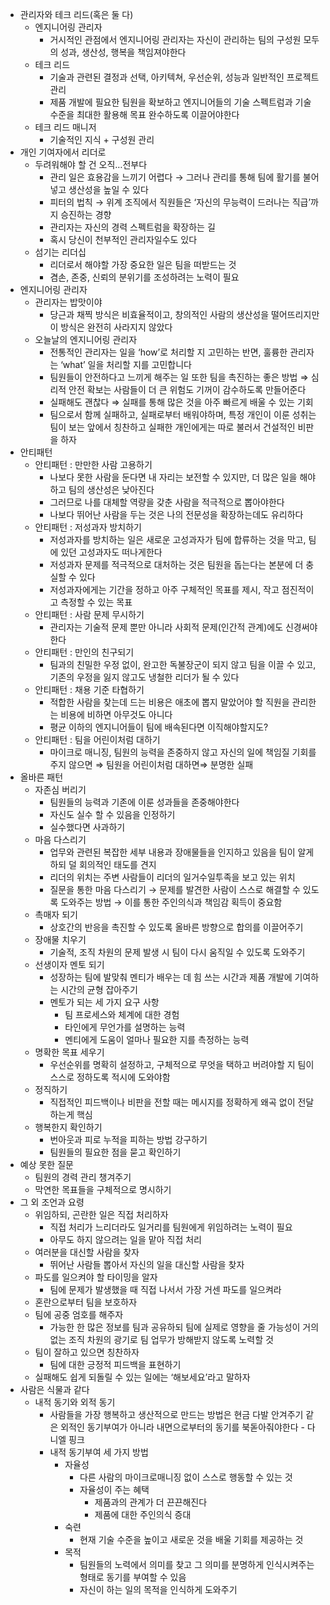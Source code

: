 - 관리자와 테크 리드(혹은 둘 다)
    - 엔지니어링 관리자
        - 거시적인 관점에서 엔지니어링 관리자는 자신이 관리하는 팀의 구성원 모두의 성과, 생산성, 행복을 책임져야한다
    - 테크 리드
        - 기술과 관련된 결정과 선택, 아키텍쳐, 우선순위, 성능과 일반적인 프로젝트 관리
        - 제품 개발에 필요한 팀원을 확보하고 엔지니어들의 기술 스펙트럼과 기술 수준을 최대한 활용해 목표 완수하도록 이끌어야한다
    - 테크 리드 매니저
        - 기술적인 지식 + 구성원 관리
- 개인 기여자에서 리더로
    - 두려워해야 할 건 오직…전부다
        - 관리 일은 효용감을 느끼기 어렵다 → 그러나 관리를 통해 팀에 활기를 불어넣고 생산성을 높일 수 있다
        - 피터의 법칙 → 위계 조직에서 직원들은 ‘자신의 무능력이 드러나는 직급’까지 승진하는 경향
        - 관리자는 자신의 경력 스펙트럼을 확장하는 길
        - 혹시 당신이 천부적인 관리자일수도 있다
    - 섬기는 리더십
        - 리더로서 해야할 가장 중요한 일은 팀을 떠받드는 것
        - 겸손, 존중, 신뢰의 분위기를 조성하려는 노력이 필요
- 엔지니어링 관리자
    - 관리자는 밥맛이야
        - 당근과 채찍 방식은 비효율적이고, 창의적인 사람의 생산성을 떨어뜨리지만 이 방식은 완전히 사라지지 않았다
    - 오늘날의 엔지니어링 관리자
        - 전통적인 관리자는 일을 ‘how’로 처리할 지 고민하는 반면, 훌륭한 관리자는 ‘what’ 일을 처리할 지를 고민합니다
        - 팀원들이 안전하다고 느끼게 해주는 일 또한 팀을 촉진하는 좋은 방법 ⇒ 심리적 안전 확보는 사람들이 더 큰 위험도 기꺼이 감수하도록 만들어준다
        - 실패해도 괜찮다 ⇒ 실패를 통해 많은 것을 아주 빠르게 배울 수 있는 기회
        - 팀으로서 함께 실패하고, 실패로부터 배워야하며, 특정 개인이 이룬 성취는 팀이 보는 앞에서 칭찬하고 실패한 개인에게는 따로 불러서 건설적인 비판을 하자
- 안티패턴
    - 안티패턴 : 만만한 사람 고용하기
        - 나보다 못한 사람을 둔다면 내 자리는 보전할 수 있지만, 더 많은 일을 해야하고 팀의 생산성은 낮아진다
        - 그러므로 나를 대체할 역량을 갖춘 사람을 적극적으로 뽑아야한다
        - 나보다 뛰어난 사람을 두는 것은 나의 전문성을 확장하는데도 유리하다
    - 안티패턴 : 저성과자 방치하기
        - 저성과자를 방치하는 일은 새로운 고성과자가 팀에 합류하는 것을 막고, 팀에 있던 고성과자도 떠나게한다
        - 저성과자 문제를 적극적으로 대처하는 것은 팀원을 돕는다는 본분에 더 충실할 수 있다
        - 저성과자에게는 기간을 정하고 아주 구체적인 목표를 제시, 작고 점진적이고 측정할 수 있는 목표
    - 안티패턴 : 사람 문제 무시하기
        - 관리자는 기술적 문제 뿐만 아니라 사회적 문제(인간적 관계)에도 신경써야한다
    - 안티패턴 : 만인의 친구되기
        - 팀과의 친밀한 우정 없이, 완고한 독불장군이 되지 않고 팀을 이끌 수 있고, 기존의 우정을 잃지 않고도 냉철한 리더가 될 수 있다
    - 안티패턴 : 채용 기준 타협하기
        - 적합한 사람을 찾는데 드는 비용은 애초에 뽑지 말았어야 할 직원을 관리한는 비용에 비하면 아무것도 아니다
        - 평균 이하의 엔지니어들이 팀에 배속된다면 이직해야할지도?
    - 안티패턴 : 팀을 어린이처럼 대하기
        - 마이크로 매니징, 팀원의 능력을 존중하지 않고 자신의 일에 책임질 기회를 주지 않으면 ⇒ 팀원을 어린이처럼 대하면⇒ 분명한 실패
- 올바른 패턴
    - 자존심 버리기
        - 팀원들의 능력과 기존에 이룬 성과들을 존중해야한다
        - 자신도 실수 할 수 있음을 인정하기
        - 실수했다면 사과하기
    - 마음 다스리기
        - 업무와 관련된 복잡한 세부 내용과 장애물들을 인지하고 있음을 팀이 알게 하되 덜 회의적인 태도를 견지
        - 리더의 위치는 주변 사람들이 리더의 일거수일투족을 보고 있는 위치
        - 질문을 통한 마음 다스리기 → 문제를 발견한 사람이 스스로 해결할 수 있도록 도와주는 방법 → 이를 통한 주인의식과 책임감 획득이 중요함
    - 촉매자 되기
        - 상호간의 반응을 촉진할 수 있도록 올바른 방향으로 합의를 이끌어주기
    - 장애물 치우기
        - 기술적, 조직 차원의 문제 발생 시 팀이 다시 움직일 수 있도록 도와주기
    - 선생이자 멘토 되기
        - 성장하는 팀에 발맞춰 멘티가 배우는 데 힘 쓰는 시간과 제품 개발에 기여하는 시간의 균형 잡아주기
        - 멘토가 되는 세 가지 요구 사항
            - 팀 프로세스와 체계에 대한 경험
            - 타인에게 무언가를 설명하는 능력
            - 멘티에게 도움이 얼마나 필요한 지를 측정하는 능력
    - 명확한 목표 세우기
        - 우선순위를 명확히 설정하고, 구체적으로 무엇을 택하고 버려야할 지 팀이 스스로 정하도록 적시에 도와야함
    - 정직하기
        - 직접적인 피드백이나 비판을 전할 때는 메시지를 정확하게 왜곡 없이 전달하는게 핵심
    - 행복한지 확인하기
        - 번아웃과 피로 누적을 피하는 방법 강구하기
        - 팀원들의 필요한 점을 묻고 확인하기
- 예상 못한 질문
    - 팀원의 경력 관리 챙겨주기
    - 막연한 목표들을 구체적으로 명시하기
- 그 외 조언과 요령
    - 위임하되, 곤란한 일은 직접 처리하자
        - 직접 처리가 느리더라도 일거리를 팀원에게 위임하려는 노력이 필요
        - 아무도 하지 않으려는 일을 맡아 직접 처리
    - 여러분을 대신할 사람을 찾자
        - 뛰어난 사람들 뽑아서 자신의 일을 대신할 사람을 찾자
    - 파도를 일으켜야 할 타이밍을 알자
        - 팀에 문제가 발생했을 때 직접 나서서 가장 거센 파도를 일으켜라
    - 혼란으로부터 팀을 보호하자
    - 팀에 공중 엄호를 해주자
        - 가능한 한 많은 정보를 팀과 공유하되 팀에 실제로 영향을 줄 가능성이 거의 없는 조직 차원의 광기로 팀 업무가 방해받지 않도록 노력할 것
    - 팀이 잘하고 있으면 칭찬하자
        - 팀에 대한 긍정적 피드백을 표현하기
    - 실패해도 쉽게 되돌릴 수 있는 일에는 ‘해보세요’라고 말하자
- 사람은 식물과 같다
    - 내적 동기와 외적 동기
        - 사람들을 가장 행복하고 생산적으로 만드는 방법은 현금 다발 안겨주기 같은 외적인 동기부여가 아니라 내면으로부터의 동기를 북돋아줘야한다 - 다니엘 핑크
        - 내적 동기부여 세 가지 방법
            - 자율성
                - 다른 사람의 마이크로매니징 없이 스스로 행동할 수 있는 것
                - 자율성이 주는 혜택
                    - 제품과의 관계가 더 끈끈해진다
                    - 제품에 대한 주인의식 증대
            - 숙련
                - 현재 기술 수준을 높이고 새로운 것을 배울 기회를 제공하는 것
            - 목적
                - 팀원들의 노력에서 의미를 찾고 그 의미를 분명하게 인식시켜주는 형태로 동기를 부여할 수 있음
                - 자신이 하는 일의 목적을 인식하게 도와주기